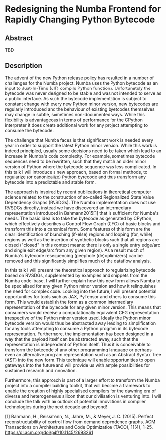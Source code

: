 Redesigning the Numba Frontend for Rapidly Changing Python Bytecode
===================================================================

Abstract
--------

TBD

Description
-----------

The advent of the new Python release policy has resulted in a number of
challenges for the Numba project. Numba uses the Python bytecode as an input to
Just-In-Time (JIT) compile Python functions. Unfortunately the bytecode was
never designed to be stable and was not intended to serve as a public
interface. As such the bytecode implementation is subject to constant change
with every new Python minor version, new bytecodes are regularly introduced and
the behaviour of existing byetcodes themselves may change in subtle, sometimes
non-documented ways. While this flexibility is advantageous in terms of
performance for the CPython interpreter it does create additional work for any
project attempting to consume the bytecode.

The challenge that Numba faces is that significant work is needed every year in
order to support the latest Python minor version. While this work is indeed
principled, usually some decisions need to be taken which lead to an increase
in Numba's code complexity. For example, sometimes bytecode sequences need to
be rewritten, such that they match an older minor version of Python where the
bytecode sequence was less complicated. In this talk I will introduce a new
approach, based on formal methods, to regularize (or canonicalize) Python
bytecode and thus transform any bytecode into a predictable and stable form.

The approach is inspired by recent publications in theoretical computer science
related to the construction of so-called Regionalized State Value Dependency
Graphs (RVSDGs). The Numba implementation does not use RVSDGs directly,
instead we have discovered an intermediary representation introduced in
Bahmann2015[1] that is sufficient for Numba's needs. The basic idea is to take
the bytecode as generated by CPython, which effectively describes a Control
Flow Graph (CFG) of basic blocks and transform this into a canonical form. Some
features of this form are the clear identification of branching (if-else)
regions and looping (for, while) regions as well as the insertion of synthetic
blocks such that all regions are closed ("closed" in this context means: there
is only a single entry edge/arc and single exit edge/arc from any given
region). As a result much of Numba's  bytecode resequencing (peephole
(de)optimizers) can be removed and this significantly simplifies much of the
dataflow analysis.

In this talk I will present the theoretical approach to regularizing bytecode
based on RVSDGs, supplemented by examples and snippets from the Numba code-base.
I will further explain how this new form allows Numba to be specialised for
any given Python minor version and how it relinquishes the need for complex
code. Looking into the future, I will present potential opportunities for
tools such as JAX, PyTensor and others to consume this form. This would
establish the form as a common intermediary representation of the bytecode for
any given minor version.  This means that consumers would receive a
computationally equivalent CFG representation irrespective of the Python minor
version used.  Ideally the Python minor bytecode version would thus be
abstracted away leading to simplification for any tools
attempting to consume a Python program in its bytecode representation.
Furthermore, the implementation has been designed in a way that the payload
itself can be abstracted away, such that the representation is independent of
Python itself. Thus it is conceivable to transform the bytecode of any other
programming language or perhaps even an alternative program representation such
as an Abstract Syntax Tree (AST) into the new form. This technique will enable
opportunities to open gateways into the future and will provide us with ample
possibilities for sustained research and innovation.

Furthermore, this approach is part of a larger effort to transform the Numba
project into a compiler building toolkit, that will become a framework to
enable the creation of highly specialised compilers for the dawning era of diverse
and heterogeneous silicon that our civilisation is venturing into. I will
conclude the talk with an outlook of potential innovations in compiler
technologies during the next decade and beyond!

[1] Bahmann, H., Reissmann, N., Jahre, M., & Meyer, J. C. (2015). Perfect
reconstructability of control flow from demand dependence graphs. ACM
Transactions on Architecture and Code Optimization (TACO), 11(4), 1-25.
https://dl.acm.org/doi/pdf/10.1145/2693261
